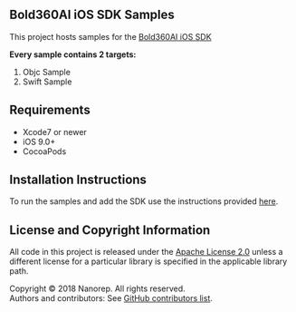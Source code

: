 ## Bold360AI iOS SDK Samples

This project hosts samples for the [Bold360AI iOS SDK](https://github.com/nanorepsdk/Bold360AI-iOS-SDK)

**Every sample contains 2 targets:**
1. Objc Sample
2. Swift Sample

## Requirements

* Xcode7 or newer
* iOS 9.0+
* CocoaPods

## Installation Instructions

To run the samples and add the SDK use the instructions provided [here](https://github.com/nanorepsdk/NanorepUI/wiki#how-to-implement-nanorep-sdk).

## License and Copyright Information
All code in this project is released under the [Apache License 2.0](http://www.apache.org/licenses/) unless a different license for a particular library is specified in the applicable library path.   

Copyright © 2018 Nanorep. All rights reserved.   
Authors and contributors: See [GitHub contributors list](https://github.com/nanorepsdk/NRSDK-Samples/graphs/contributors).
